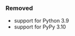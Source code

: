 <!--
A new scriv changelog fragment.

Uncomment the section that is right (remove the HTML comment wrapper).
For top level release notes, leave all the headers commented out.
-->

### Removed

- support for Python 3.9
- support for PyPy 3.10

<!--
### Added

- A bullet item for the Added category.

-->
<!--
### Changed

- A bullet item for the Changed category.

-->
<!--
### Deprecated

- A bullet item for the Deprecated category.

-->
<!--
### Fixed

- A bullet item for the Fixed category.

-->
<!--
### Security

- A bullet item for the Security category.

-->
